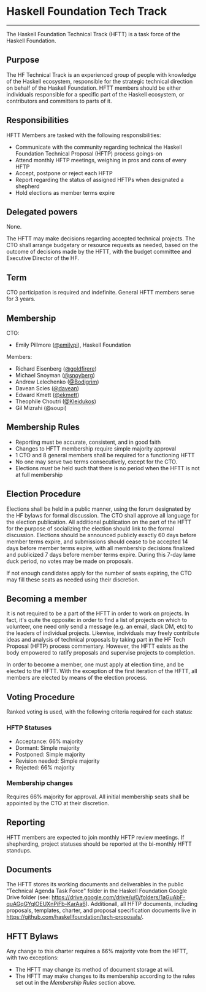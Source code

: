 # Haskell Foundation Tech Track

---

The Haskell Foundation Technical Track (HFTT) is a task force of the Haskell Foundation.

## Purpose

The HF Technical Track is an experienced group of people with knowledge of the Haskell ecosystem, responsible for the strategic technical direction on behalf of the Haskell Foundation. HFTT members should be either individuals responsible for a specific part of the Haskell ecosystem, or contributors and committers to parts of it.  


## Responsibilities

HFTT Members are tasked with the following responsibilities:

- Communicate with the community regarding technical the Haskell Foundation Technical Proposal (HFTP) process goings-on
- Attend monthly HFTP meetings, weighing in pros and cons of every HFTP
- Accept, postpone or reject each HFTP
- Report regarding the status of assigned HFTPs when designated a shepherd
- Hold elections as member terms expire

## Delegated powers

None.

The HFTT may make decisions regarding accepted technical projects. The CTO shall arrange budgetary or resource requests as needed, based on the outcome of decisions made by the HFTT, with the budget committee and Executive Director of the HF.


## Term

CTO participation is required and indefinite. General HFTT members serve for 3 years. 

## Membership

CTO:

- Emily Pillmore ([@emilypi](https://github.com/emilypi)), Haskell Foundation

Members:

- Richard Eisenberg ([@goldfirere](https://github.com/goldfirere))
- Michael Snoyman ([@snoyberg](https://github.com/snoyberg))
- Andrew Lelechenko ([@Bodigrim](https://github.com/Bodigrim))
- Davean Scies ([@davean](https://github.com/davean))
- Edward Kmett ([@ekmett](https://github.com/ekmett))
- Theophile Choutri ([@Kleidukos](https://github.com/Kleidukos))
- Gil Mizrahi (@soupi)

## Membership Rules

- Reporting must be accurate, consistent, and in good faith
- Changes to HFTT membership require simple majority approval
- 1 CTO and 8 general members shall be required for a functioning HFTT 
- No one may serve two terms consecutively, except for the CTO.
- Elections *must* be held such that there is no period when the HFTT is not at full membership

## Election Procedure 

Elections shall be held in a public manner, using the forum designated by the HF bylaws for formal discussion. The CTO shall approve all language for the election publication. All additional publication on the part of the HFTT for the purpose of socializing the election should link to the formal discussion. Elections should be announced publicly exactly 60 days before member terms expire, and submissions should cease to be accepted 14 days before member terms expire, with all membership decisions finalized and publicized 7 days before member terms expire. During this 7-day lame duck period, no votes may be made on proposals. 

If not enough candidates apply for the number of seats expiring, the CTO may fill these seats as needed using their discretion.

## Becoming a member

It is not required to be a part of the HFTT in order to work on projects. In fact, it's quite the opposite: in order to find a list of projects on which to volunteer, one need only send a message (e.g. an email, slack DM, etc) to the leaders of individual projects. Likewise, individuals may freely contribute ideas and analysis of technical proposals by taking part in the HF Tech Proposal (HFTP) process commentary. However, the HFTT exists as the body empowered to ratify proposals and supervise projects to completion. 

In order to become a member, one must apply at election time, and be elected to the HFTT. With the exception of the first iteration of the HFTT, all members are elected by means of the election process. 


## Voting Procedure

Ranked voting is used, with the following criteria required for each status: 

### HFTP Statuses

- Acceptance: 66% majority
- Dormant: Simple majority
- Postponed: Simple majority
- Revision needed: Simple majority
- Rejected: 66% majority

### Membership changes

Requires 66% majority for approval. All initial membership seats shall be appointed by the CTO at their discretion. 


## Reporting

HFTT members are expected to join monthly HFTP review meetings. If shepherding, project statuses should be reported at the bi-monthly HFTT standups. 


## Documents

The HFTT stores its working documents and deliverables in the public "Technical Agenda Task Force" folder in the Haskell
Foundation Google Drive folder (see: https://drive.google.com/drive/u/0/folders/1aGuAbF-quAGqGYqlOEUXnPiFb-KarAa6). Additionall, all HFTP documents, including proposals, templates, charter, and proposal specification documents live in https://github.com/haskellfoundation/tech-proposals/.


## HFTT Bylaws

Any change to this charter requires a 66% majority vote from the HFTT, with two exceptions:

* The HFTT may change its method of document storage at will.
* The HFTT may make changes to its membership according to the rules set
  out in the *Membership Rules* section above.



